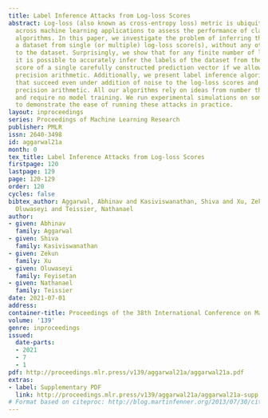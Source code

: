 ```yaml
---
title: Label Inference Attacks from Log-loss Scores
abstract: Log-loss (also known as cross-entropy loss) metric is ubiquitously used
  across machine learning applications to assess the performance of classification
  algorithms. In this paper, we investigate the problem of inferring the labels of
  a dataset from single (or multiple) log-loss score(s), without any other access
  to the dataset. Surprisingly, we show that for any finite number of label classes,
  it is possible to accurately infer the labels of the dataset from the reported log-loss
  score of a single carefully constructed prediction vector if we allow arbitrary
  precision arithmetic. Additionally, we present label inference algorithms (attacks)
  that succeed even under addition of noise to the log-loss scores and under limited
  precision arithmetic. All our algorithms rely on ideas from number theory and combinatorics
  and require no model training. We run experimental simulations on some real datasets
  to demonstrate the ease of running these attacks in practice.
layout: inproceedings
series: Proceedings of Machine Learning Research
publisher: PMLR
issn: 2640-3498
id: aggarwal21a
month: 0
tex_title: Label Inference Attacks from Log-loss Scores
firstpage: 120
lastpage: 129
page: 120-129
order: 120
cycles: false
bibtex_author: Aggarwal, Abhinav and Kasiviswanathan, Shiva and Xu, Zekun and Feyisetan,
  Oluwaseyi and Teissier, Nathanael
author:
- given: Abhinav
  family: Aggarwal
- given: Shiva
  family: Kasiviswanathan
- given: Zekun
  family: Xu
- given: Oluwaseyi
  family: Feyisetan
- given: Nathanael
  family: Teissier
date: 2021-07-01
address:
container-title: Proceedings of the 38th International Conference on Machine Learning
volume: '139'
genre: inproceedings
issued:
  date-parts:
  - 2021
  - 7
  - 1
pdf: http://proceedings.mlr.press/v139/aggarwal21a/aggarwal21a.pdf
extras:
- label: Supplementary PDF
  link: http://proceedings.mlr.press/v139/aggarwal21a/aggarwal21a-supp.pdf
# Format based on citeproc: http://blog.martinfenner.org/2013/07/30/citeproc-yaml-for-bibliographies/
---
```


